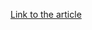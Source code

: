 [Link to the article](https://www.welivesecurity.com/en/how-to/how-remove-personal-information-google-search-results/)
